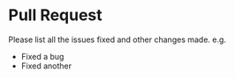 # Pull Request
Please list all the issues fixed and other changes made. e.g.
- Fixed a bug
- Fixed another
